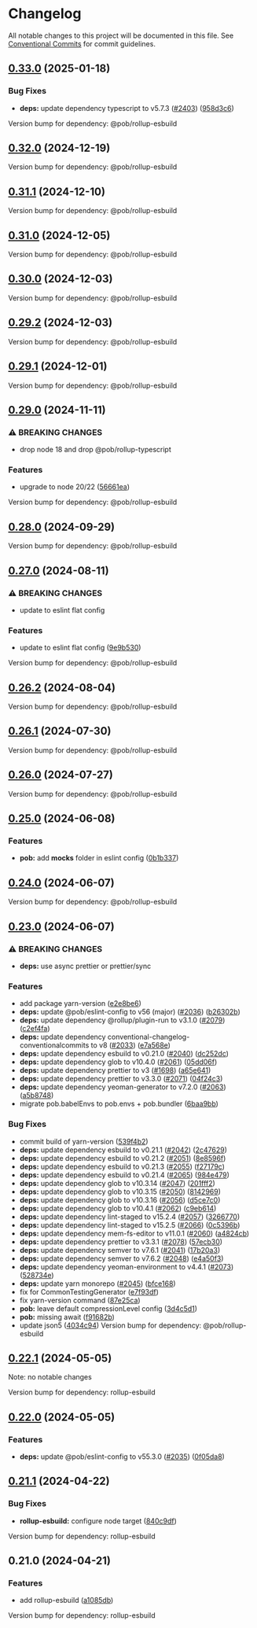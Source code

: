 # Changelog

All notable changes to this project will be documented in this file.
See [Conventional Commits](https://conventionalcommits.org) for commit guidelines.

## [0.33.0](https://github.com/christophehurpeau/pob/compare/example-typescript-lib-rollup-esbuild@0.32.0...example-typescript-lib-rollup-esbuild@0.33.0) (2025-01-18)

### Bug Fixes

* **deps:** update dependency typescript to v5.7.3 ([#2403](https://github.com/christophehurpeau/pob/issues/2403)) ([958d3c6](https://github.com/christophehurpeau/pob/commit/958d3c6f03d2d49b9f9f5b1c857ddf04a4ae7e4f))

Version bump for dependency: @pob/rollup-esbuild


## [0.32.0](https://github.com/christophehurpeau/pob/compare/example-typescript-lib-rollup-esbuild@0.31.1...example-typescript-lib-rollup-esbuild@0.32.0) (2024-12-19)

Version bump for dependency: @pob/rollup-esbuild


## [0.31.1](https://github.com/christophehurpeau/pob/compare/example-typescript-lib-rollup-esbuild@0.31.0...example-typescript-lib-rollup-esbuild@0.31.1) (2024-12-10)

Version bump for dependency: @pob/rollup-esbuild


## [0.31.0](https://github.com/christophehurpeau/pob/compare/example-typescript-lib-rollup-esbuild@0.30.0...example-typescript-lib-rollup-esbuild@0.31.0) (2024-12-05)

Version bump for dependency: @pob/rollup-esbuild


## [0.30.0](https://github.com/christophehurpeau/pob/compare/example-typescript-lib-rollup-esbuild@0.29.2...example-typescript-lib-rollup-esbuild@0.30.0) (2024-12-03)

Version bump for dependency: @pob/rollup-esbuild


## [0.29.2](https://github.com/christophehurpeau/pob/compare/example-typescript-lib-rollup-esbuild@0.29.1...example-typescript-lib-rollup-esbuild@0.29.2) (2024-12-03)

Version bump for dependency: @pob/rollup-esbuild


## [0.29.1](https://github.com/christophehurpeau/pob/compare/example-typescript-lib-rollup-esbuild@0.29.0...example-typescript-lib-rollup-esbuild@0.29.1) (2024-12-01)

Version bump for dependency: @pob/rollup-esbuild


## [0.29.0](https://github.com/christophehurpeau/pob/compare/example-typescript-lib-rollup-esbuild@0.28.0...example-typescript-lib-rollup-esbuild@0.29.0) (2024-11-11)

### ⚠ BREAKING CHANGES

* drop node 18 and drop @pob/rollup-typescript

### Features

* upgrade to node 20/22 ([56661ea](https://github.com/christophehurpeau/pob/commit/56661eafd5bd804ff3b1531be2943bb3cd2e13ce))

Version bump for dependency: @pob/rollup-esbuild


## [0.28.0](https://github.com/christophehurpeau/pob/compare/example-typescript-lib-rollup-esbuild@0.27.0...example-typescript-lib-rollup-esbuild@0.28.0) (2024-09-29)

Version bump for dependency: @pob/rollup-esbuild


## [0.27.0](https://github.com/christophehurpeau/pob/compare/example-typescript-lib-rollup-esbuild@0.26.2...example-typescript-lib-rollup-esbuild@0.27.0) (2024-08-11)

### ⚠ BREAKING CHANGES

* update to eslint flat config

### Features

* update to eslint flat config ([9e9b530](https://github.com/christophehurpeau/pob/commit/9e9b530e1c89ad4f0fafa1af8f4a13816544f16c))

Version bump for dependency: @pob/rollup-esbuild


## [0.26.2](https://github.com/christophehurpeau/pob/compare/example-typescript-lib-rollup-esbuild@0.26.1...example-typescript-lib-rollup-esbuild@0.26.2) (2024-08-04)

Version bump for dependency: @pob/rollup-esbuild


## [0.26.1](https://github.com/christophehurpeau/pob/compare/example-typescript-lib-rollup-esbuild@0.26.0...example-typescript-lib-rollup-esbuild@0.26.1) (2024-07-30)

Version bump for dependency: @pob/rollup-esbuild


## [0.26.0](https://github.com/christophehurpeau/pob/compare/example-typescript-lib-rollup-esbuild@0.25.0...example-typescript-lib-rollup-esbuild@0.26.0) (2024-07-27)

Version bump for dependency: @pob/rollup-esbuild


## [0.25.0](https://github.com/christophehurpeau/pob/compare/example-typescript-lib-rollup-esbuild@0.24.0...example-typescript-lib-rollup-esbuild@0.25.0) (2024-06-08)

### Features

* **pob:** add __mocks__ folder in eslint config ([0b1b337](https://github.com/christophehurpeau/pob/commit/0b1b3373cb9fbe6abf1f520f5a84bc4de26d7756))

## [0.24.0](https://github.com/christophehurpeau/pob/compare/example-typescript-lib-rollup-esbuild@0.23.0...example-typescript-lib-rollup-esbuild@0.24.0) (2024-06-07)

Version bump for dependency: @pob/rollup-esbuild


## [0.23.0](https://github.com/christophehurpeau/pob/compare/example-typescript-lib-rollup-esbuild@0.22.1...example-typescript-lib-rollup-esbuild@0.23.0) (2024-06-07)

### ⚠ BREAKING CHANGES

* **deps:** use async prettier or prettier/sync 

### Features

* add package yarn-version ([e2e8be6](https://github.com/christophehurpeau/pob/commit/e2e8be65fd50f9084c519fd07503748a1d970509))
* **deps:** update @pob/eslint-config to v56 (major) ([#2036](https://github.com/christophehurpeau/pob/issues/2036)) ([b26302b](https://github.com/christophehurpeau/pob/commit/b26302bd6dbf9bf4da2e97238c59ae80282ad9a4))
* **deps:** update dependency @rollup/plugin-run to v3.1.0 ([#2079](https://github.com/christophehurpeau/pob/issues/2079)) ([c2ef4fa](https://github.com/christophehurpeau/pob/commit/c2ef4fa22322952dcb626a5d99bc16e141684cd0))
* **deps:** update dependency conventional-changelog-conventionalcommits to v8 ([#2033](https://github.com/christophehurpeau/pob/issues/2033)) ([e7a568e](https://github.com/christophehurpeau/pob/commit/e7a568e4fabea00955bc6f005d85088f947f58cb))
* **deps:** update dependency esbuild to v0.21.0 ([#2040](https://github.com/christophehurpeau/pob/issues/2040)) ([dc252dc](https://github.com/christophehurpeau/pob/commit/dc252dc815dd450e2687e3f5784c3604bcfbab3c))
* **deps:** update dependency glob to v10.4.0 ([#2061](https://github.com/christophehurpeau/pob/issues/2061)) ([05dd06f](https://github.com/christophehurpeau/pob/commit/05dd06f1fb51d3cff0b95d6457fb9060d5d2db29))
* **deps:** update dependency prettier to v3 ([#1698](https://github.com/christophehurpeau/pob/issues/1698)) ([a65e641](https://github.com/christophehurpeau/pob/commit/a65e6418d4b80680b753a773b02925603df8ea12))
* **deps:** update dependency prettier to v3.3.0 ([#2071](https://github.com/christophehurpeau/pob/issues/2071)) ([04f24c3](https://github.com/christophehurpeau/pob/commit/04f24c33fcab0472cc830675696c219ee5ba14f9))
* **deps:** update dependency yeoman-generator to v7.2.0 ([#2063](https://github.com/christophehurpeau/pob/issues/2063)) ([a5b8748](https://github.com/christophehurpeau/pob/commit/a5b8748fecedff6291475656672feb1766c60e5f))
* migrate pob.babelEnvs to pob.envs + pob.bundler ([6baa9bb](https://github.com/christophehurpeau/pob/commit/6baa9bb986a1321beefcf9de3de566c285e548d1))

### Bug Fixes

* commit build of yarn-version ([539f4b2](https://github.com/christophehurpeau/pob/commit/539f4b2e12d8df4dc5cec272a24343721f4d2bdb))
* **deps:** update dependency esbuild to v0.21.1 ([#2042](https://github.com/christophehurpeau/pob/issues/2042)) ([2c47629](https://github.com/christophehurpeau/pob/commit/2c476296d1ecabaf272461df0901786bcea07aab))
* **deps:** update dependency esbuild to v0.21.2 ([#2051](https://github.com/christophehurpeau/pob/issues/2051)) ([8e8596f](https://github.com/christophehurpeau/pob/commit/8e8596f11350ee7e152ebec5603295edea8e6da7))
* **deps:** update dependency esbuild to v0.21.3 ([#2055](https://github.com/christophehurpeau/pob/issues/2055)) ([f27179c](https://github.com/christophehurpeau/pob/commit/f27179c5d6f4259a2885ee9097cf857b73849cef))
* **deps:** update dependency esbuild to v0.21.4 ([#2065](https://github.com/christophehurpeau/pob/issues/2065)) ([984e479](https://github.com/christophehurpeau/pob/commit/984e479c1958c224bc584936c13908578563e29d))
* **deps:** update dependency glob to v10.3.14 ([#2047](https://github.com/christophehurpeau/pob/issues/2047)) ([201fff2](https://github.com/christophehurpeau/pob/commit/201fff2e3def4a8c7344af403464e7bf16eb44bc))
* **deps:** update dependency glob to v10.3.15 ([#2050](https://github.com/christophehurpeau/pob/issues/2050)) ([8142969](https://github.com/christophehurpeau/pob/commit/8142969c29cda5fb5f8cf924522fd719ac0278d7))
* **deps:** update dependency glob to v10.3.16 ([#2056](https://github.com/christophehurpeau/pob/issues/2056)) ([d5ce7c0](https://github.com/christophehurpeau/pob/commit/d5ce7c0922a93a188250eb5e6a5eb8b14ac76630))
* **deps:** update dependency glob to v10.4.1 ([#2062](https://github.com/christophehurpeau/pob/issues/2062)) ([c9eb614](https://github.com/christophehurpeau/pob/commit/c9eb614f8b0906bf4757bb21ed2bed570dbf55c4))
* **deps:** update dependency lint-staged to v15.2.4 ([#2057](https://github.com/christophehurpeau/pob/issues/2057)) ([3266770](https://github.com/christophehurpeau/pob/commit/3266770fc90c82ccc25cd0bce67106063cf38b51))
* **deps:** update dependency lint-staged to v15.2.5 ([#2066](https://github.com/christophehurpeau/pob/issues/2066)) ([0c5396b](https://github.com/christophehurpeau/pob/commit/0c5396b73c9a99e37964c9752f2f55b4079f888e))
* **deps:** update dependency mem-fs-editor to v11.0.1 ([#2060](https://github.com/christophehurpeau/pob/issues/2060)) ([a4824cb](https://github.com/christophehurpeau/pob/commit/a4824cb89b8d94846ac7eb4ca062a500cadcc606))
* **deps:** update dependency prettier to v3.3.1 ([#2078](https://github.com/christophehurpeau/pob/issues/2078)) ([57ecb30](https://github.com/christophehurpeau/pob/commit/57ecb301bc6dded8e9063c1e3afc9f6f04d023b1))
* **deps:** update dependency semver to v7.6.1 ([#2041](https://github.com/christophehurpeau/pob/issues/2041)) ([17b20a3](https://github.com/christophehurpeau/pob/commit/17b20a3a352e4fbcda88d2e43938a8dbafe0667c))
* **deps:** update dependency semver to v7.6.2 ([#2048](https://github.com/christophehurpeau/pob/issues/2048)) ([e4a50f3](https://github.com/christophehurpeau/pob/commit/e4a50f3c11b87306ed30ec0cbcdd8f6f23a4ac75))
* **deps:** update dependency yeoman-environment to v4.4.1 ([#2073](https://github.com/christophehurpeau/pob/issues/2073)) ([528734e](https://github.com/christophehurpeau/pob/commit/528734e27f1f0b59ab5f5d87ff98e95385168b72))
* **deps:** update yarn monorepo ([#2045](https://github.com/christophehurpeau/pob/issues/2045)) ([bfce168](https://github.com/christophehurpeau/pob/commit/bfce1680e6df15f6a57e83fefc39e1257bf8f6e3))
* fix for CommonTestingGenerator ([e7f93df](https://github.com/christophehurpeau/pob/commit/e7f93df65007fe8a6e5faac6fd3d796adf6d3233))
* fix yarn-version command ([87e25ca](https://github.com/christophehurpeau/pob/commit/87e25cae86d3730f14e50e6370efe69bd2e21814))
* **pob:** leave default compressionLevel config ([3d4c5d1](https://github.com/christophehurpeau/pob/commit/3d4c5d1e92ec1194dec99e768c2743e085c1fa94))
* **pob:** missing await ([f91682b](https://github.com/christophehurpeau/pob/commit/f91682b72016733065d7d505c6be5d4fddad25d8))
* update json5 ([4034c94](https://github.com/christophehurpeau/pob/commit/4034c947a1111021ee037144cefbee0cd39b9d33))
Version bump for dependency: @pob/rollup-esbuild


## [0.22.1](https://github.com/christophehurpeau/pob/compare/example-typescript-lib-rollup-esbuild@0.22.0...example-typescript-lib-rollup-esbuild@0.22.1) (2024-05-05)

Note: no notable changes

Version bump for dependency: rollup-esbuild


## [0.22.0](https://github.com/christophehurpeau/pob/compare/example-typescript-lib-rollup-esbuild@0.21.1...example-typescript-lib-rollup-esbuild@0.22.0) (2024-05-05)


### Features

* **deps:** update @pob/eslint-config to v55.3.0 ([#2035](https://github.com/christophehurpeau/pob/issues/2035)) ([0f05da8](https://github.com/christophehurpeau/pob/commit/0f05da803035953e8b32c87bab59649cdb448aa5))




## [0.21.1](https://github.com/christophehurpeau/pob/compare/example-typescript-lib-rollup-esbuild@0.21.0...example-typescript-lib-rollup-esbuild@0.21.1) (2024-04-22)


### Bug Fixes

* **rollup-esbuild:** configure node target ([840c9df](https://github.com/christophehurpeau/pob/commit/840c9df8b0d07e5624494661884f559aee70e4db))

Version bump for dependency: rollup-esbuild


## 0.21.0 (2024-04-21)


### Features

* add rollup-esbuild ([a1085db](https://github.com/christophehurpeau/pob/commit/a1085dbe6ea69767596dd46813044b96fbf713dd))

Version bump for dependency: rollup-esbuild


